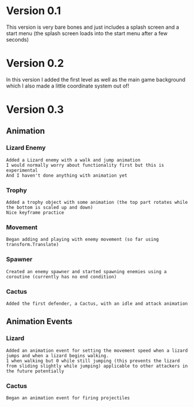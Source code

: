 # Version 0.1

This version is very bare bones and just includes a splash screen and a
start menu (the splash screen loads into the start menu after a few seconds)

# Version 0.2

In this version I added the first level as well as the main game background
which I also made a little coordinate system out of!

# Version 0.3
## Animation
### Lizard Enemy
	Added a Lizard enemy with a walk and jump animation
	I would normally worry about functionality first but this is experimental
	And I haven't done anything with animation yet
### Trophy
	Added a trophy object with some animation (the top part rotates while the bottom is scaled up and down)
	Nice keyframe practice
### Movement
	Began adding and playing with enemy movement (so far using transform.Translate)
### Spawner
	Created an enemy spawner and started spawning enemies using a coroutine (currently has no end condition)
### Cactus
	Added the first defender, a Cactus, with an idle and attack animation
## Animation Events
### Lizard
	Added an animation event for setting the movement speed when a lizard jumps and when a lizard begins walking.
	1 when walking but 0 while still jumping (this prevents the lizard from sliding slightly while jumping) applicable to other attackers in the future potentially
### Cactus
	Began an animation event for firing projectiles
